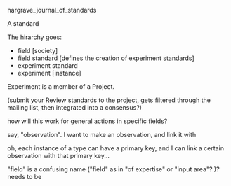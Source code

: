 hargrave_journal_of_standards

A standard

The hirarchy goes:

- field [society]
- field standard [defines the creation of experiment standards]
- experiment standard
- experiment [instance]

Experiment is a member of a Project.

(submit your Review standards to the project, gets filtered through the mailing list, then 
integrated into a consensus?)


how will this work for general actions in specific fields?

say, "observation". I want to make an observation, and link it with

oh, each instance of a type can have a primary key, and I can link a certain observation with that primary key...


"field" is a confusing name ("field" as in "of expertise" or "input area"? )? needs to be 